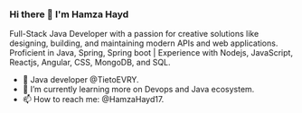 ### Hi there 👋 I'm Hamza Hayd

Full-Stack Java Developer with a passion for creative solutions like designing, building, and maintaining modern APIs and web applications. Proficient in Java, Spring, Spring boot | Experience with Nodejs, JavaScript, Reactjs, Angular, CSS, MongoDB, and SQL. 

- 💼 Java developer @TietoEVRY. <br/>
- 🌱 I’m currently learning more on Devops and Java ecosystem.<br/>
- 📫 How to reach me: @HamzaHayd17.
